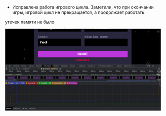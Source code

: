 - Исправлена работа игрового цикла. Заметили, что при окончании игры, игровой цикл не прекращается, а продолжает работать. 

утечек памяти не было

![Memory report](./packages/client/src/assets/memReport2.png)
